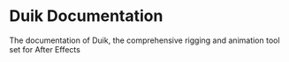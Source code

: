# Duik Documentation
 The documentation of Duik, the comprehensive rigging and animation tool set for After Effects
